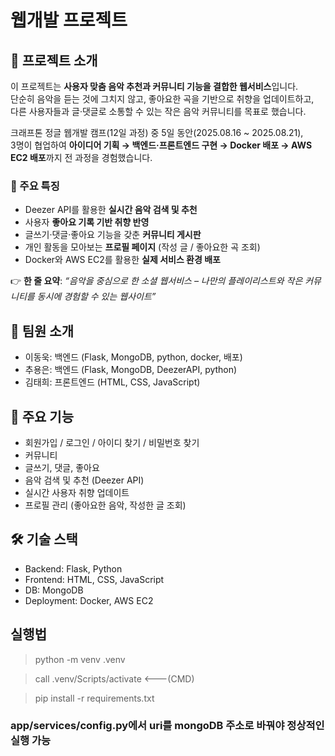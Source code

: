# 웹개발 프로젝트 

## 📌 프로젝트 소개
이 프로젝트는 **사용자 맞춤 음악 추천과 커뮤니티 기능을 결합한 웹서비스**입니다.  
단순히 음악을 듣는 것에 그치지 않고, 좋아요한 곡을 기반으로 취향을 업데이트하고,  
다른 사용자들과 글·댓글로 소통할 수 있는 작은 음악 커뮤니티를 목표로 했습니다.  

크래프톤 정글 웹개발 캠프(12일 과정) 중 5일 동안(2025.08.16 ~ 2025.08.21),  
3명이 협업하여 **아이디어 기획 → 백엔드·프론트엔드 구현 → Docker 배포 → AWS EC2 배포**까지 전 과정을 경험했습니다.  

### 🌟 주요 특징
- Deezer API를 활용한 **실시간 음악 검색 및 추천**
- 사용자 **좋아요 기록 기반 취향 반영**
- 글쓰기·댓글·좋아요 기능을 갖춘 **커뮤니티 게시판**
- 개인 활동을 모아보는 **프로필 페이지** (작성 글 / 좋아요한 곡 조회)
- Docker와 AWS EC2를 활용한 **실제 서비스 환경 배포**

👉 **한 줄 요약**: *“음악을 중심으로 한 소셜 웹서비스 – 나만의 플레이리스트와 작은 커뮤니티를 동시에 경험할 수 있는 웹사이트”*

## 👥 팀원 소개
- 이동욱: 백엔드 (Flask, MongoDB, python, docker, 배포)
- 추용은: 백엔드 (Flask, MongoDB, DeezerAPI, python)
- 김태희: 프론트엔드 (HTML, CSS, JavaScript)

## 🚀 주요 기능
- 회원가입 / 로그인 / 아이디 찾기 / 비밀번호 찾기
- 커뮤니티
- 글쓰기, 댓글, 좋아요
- 음악 검색 및 추천 (Deezer API)
- 실시간 사용자 취향 업데이트 
- 프로필 관리 (좋아요한 음악, 작성한 글 조회)

## 🛠️ 기술 스택
- Backend: Flask, Python
- Frontend: HTML, CSS, JavaScript
- DB: MongoDB
- Deployment: Docker, AWS EC2

## 실행법
> python -m venv .venv

> call .venv/Scripts/activate             <---(CMD)

> pip install -r requirements.txt

### app/services/config.py에서 uri를 mongoDB 주소로 바꿔야 정상적인 실행 가능 


